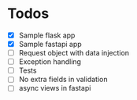 # Todos

- [x] Sample flask app
- [x] Sample fastapi app
- [ ] Request object with data injection
- [ ] Exception handling
- [ ] Tests
- [ ] No extra fields in validation
- [ ] async views in fastapi
